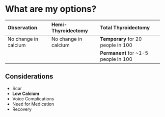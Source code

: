 # What are my options?

| Observation        |   Hemi-Thyroidectomy  | Total Thyroidectomy |
|:-------------------|:----------------------|:--------------------|
| No change in calcium | No change in calcium | **Temporary** for 20 people in 100
|                     |                       | **Permanent** for ~1-5 people in 100 |

## Considerations

* Scar
* **Low Calcium**
* Voice Complications
* Need for Medication
* Recovery
